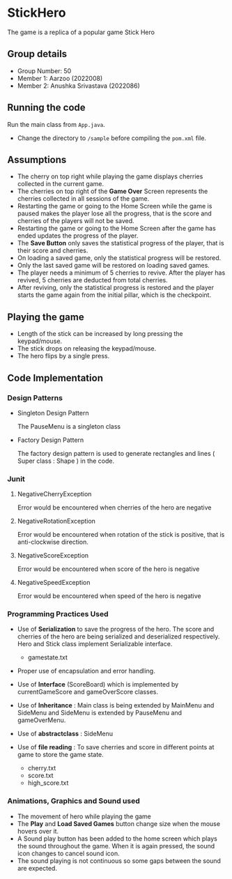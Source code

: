 # StickHero
The game is a replica of a popular game Stick Hero

## Group details
- Group Number: 50
- Member 1: Aarzoo (2022008)
- Member 2: Anushka Srivastava (2022086)

## Running the code
Run the main class from `App.java`.
- Change the directory to `/sample` before compiling the `pom.xml` file.

## Assumptions
- The cherry on top right while playing the game displays cherries collected in the current game.
- The cherries on top right of the **Game Over** Screen represents the cherries collected in all sessions of the game.
- Restarting the game or going to the Home Screen while the game is paused makes the player lose all the progress, that is the score and cherries of the players will not be saved.
- Restarting the game or going to the Home Screen after the game has ended updates the progress of the player.
- The **Save Button** only saves the statistical progress of the player, that is their score and cherries.
- On loading a saved game, only the statistical progress will be restored.
- Only the last saved game will be restored on loading saved games.
- The player needs a minimum of 5 cherries to revive. After the player has revived, 5 cherries are deducted from total cherries.
- After reviving, only the statistical progress is restored and the player starts the game again from the initial pillar, which is the checkpoint.

## Playing the game
- Length of the stick can be increased by long pressing the keypad/mouse.
- The stick drops on releasing the keypad/mouse.
- The hero flips by a single press.

## Code Implementation

### Design Patterns
- Singleton Design Pattern

   The PauseMenu is a singleton class


- Factory Design Pattern

  The factory design pattern is used to generate rectangles and lines ( Super class : Shape ) in the code.

### Junit 
1) NegativeCherryException 

   Error would be encountered when cherries of the hero are negative 


2) NegativeRotationException 

   Error would be encountered when rotation of the stick is positive, that is anti-clockwise direction.

3. NegativeScoreException 

   Error would be encountered when score of the hero is negative


4. NegativeSpeedException 

   Error would be encountered when speed of the hero is negative

### Programming Practices Used
* Use of **Serialization** to save the progress of the hero. The score and cherries of the hero are being serialized and deserialized respectively. Hero and Stick class implement Serializable interface.
   - gamestate.txt


* Proper use of encapsulation and error handling.


* Use of **Interface** (ScoreBoard) which is implemented by currentGameScore and gameOverScore classes.


* Use of **Inheritance** : Main class is being extended by MainMenu and SideMenu and SideMenu is extended by PauseMenu and gameOverMenu.


* Use of **abstractclass** : SideMenu


* Use of **file reading** : To save cherries and score in different points at game to store the game state.
   - cherry.txt
   - score.txt
   - high_score.txt

### Animations, Graphics and Sound used
- The movement of hero while playing the game
- The **Play** and **Load Saved Games** button change size when the mouse hovers over it.
- A Sound play button has been added to the home screen which plays the sound throughout the game. When it is again pressed, the sound icon changes to cancel sound icon. 
- The sound playing is not continuous so some gaps between the sound are expected.